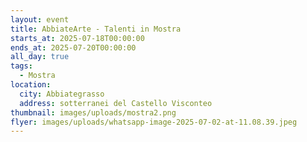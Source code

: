 ```yaml
---
layout: event
title: AbbiateArte - Talenti in Mostra
starts_at: 2025-07-18T00:00:00
ends_at: 2025-07-20T00:00:00
all_day: true
tags:
  - Mostra
location:
  city: Abbiategrasso
  address: sotterranei del Castello Visconteo
thumbnail: images/uploads/mostra2.png
flyer: images/uploads/whatsapp-image-2025-07-02-at-11.08.39.jpeg
---
```

